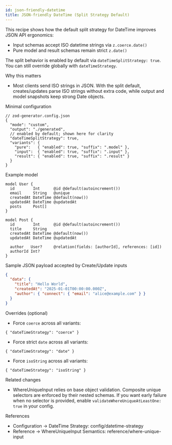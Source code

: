 ```yaml
---
id: json-friendly-datetime
title: JSON-friendly DateTime (Split Strategy Default)
---
```


This recipe shows how the default split strategy for DateTime improves JSON API ergonomics:

- Input schemas accept ISO datetime strings via `z.coerce.date()`
- Pure model and result schemas remain strict `z.date()`

The split behavior is enabled by default via `dateTimeSplitStrategy: true`. You can still override globally with `dateTimeStrategy`.

Why this matters

- Most clients send ISO strings in JSON. With the split default, creates/updates parse ISO strings without extra code, while output and model snapshots keep strong Date objects.

Minimal configuration

```jsonc
// zod-generator.config.json
{
  "mode": "custom",
  "output": "./generated",
  // enabled by default; shown here for clarity
  "dateTimeSplitStrategy": true,
  "variants": {
    "pure":   { "enabled": true, "suffix": ".model" },
    "input":  { "enabled": true, "suffix": ".input" },
    "result": { "enabled": true, "suffix": ".result" }
  }
}
```

Example model

```prisma
model User {
  id        Int      @id @default(autoincrement())
  email     String   @unique
  createdAt DateTime @default(now())
  updatedAt DateTime @updatedAt
  posts     Post[]
}

model Post {
  id        Int      @id @default(autoincrement())
  title     String
  createdAt DateTime @default(now())
  updatedAt DateTime @updatedAt

  author   User?     @relation(fields: [authorId], references: [id])
  authorId Int?
}
```

Sample JSON payload accepted by Create/Update inputs

```json
{
  "data": {
    "title": "Hello World",
    "createdAt": "2025-01-01T00:00:00.000Z",
    "author": { "connect": { "email": "alice@example.com" } }
  }
}
```

Overrides (optional)

- Force `coerce` across all variants:
```jsonc
{ "dateTimeStrategy": "coerce" }
```

- Force strict `date` across all variants:
```jsonc
{ "dateTimeStrategy": "date" }
```

- Force `isoString` across all variants:
```jsonc
{ "dateTimeStrategy": "isoString" }
```

Related changes

- WhereUniqueInput relies on base object validation. Composite unique selectors are enforced by their nested schemas. If you want early failure when no selector is provided, enable `validateWhereUniqueAtLeastOne: true` in your config.

References

- Configuration → DateTime Strategy: config/datetime-strategy
- Reference → WhereUniqueInput Semantics: reference/where-unique-input
